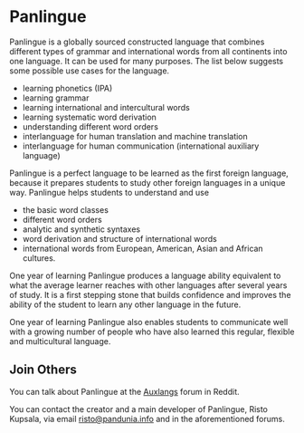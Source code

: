 # Panlingue

Panlingue is a globally sourced constructed language
that combines different types of grammar and international words from all continents into one language.
It can be used for many purposes.
The list below suggests some possible use cases for the language.

- learning phonetics (IPA)
- learning grammar
- learning international and intercultural words
- learning systematic word derivation
- understanding different word orders
- interlanguage for human translation and machine translation
- interlanguage for human communication (international auxiliary language)

Panlingue is a perfect language to be learned as the first foreign language,
because it prepares students to study other foreign languages in a unique way.
Panlingue helps students to understand and use

- the basic word classes
- different word orders
- analytic and synthetic syntaxes
- word derivation and structure of international words
- international words from European, American, Asian and African cultures.

One year of learning Panlingue produces a language ability equivalent to what the average learner reaches with other languages after several years of study.
It is a first stepping stone that builds confidence and improves the ability of the student to learn any other language in the future.

One year of learning Panlingue also enables students to communicate well with a growing number of people
who have also learned this regular, flexible and multicultural language.

## Join Others

You can talk about Panlingue at the
[Auxlangs](https://www.reddit.com/r/auxlangs/)
forum in Reddit.

You can contact the creator and a main developer of Panlingue, Risto Kupsala, via email
[risto@pandunia.info](mailto:risto@pandunia.info) and in the aforementioned forums.

